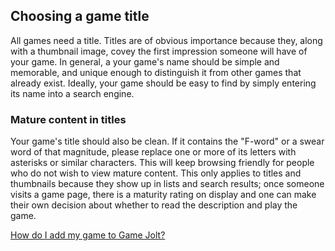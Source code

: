 ## Choosing a game title

All games need a title. Titles are of obvious importance because they, along with a thumbnail image, covey the first impression someone will have of your game. In general, a your game's name should be simple and memorable, and unique enough to distinguish it from other games that already exist. Ideally, your game should be easy to find by simply entering its name into a search engine. 

### Mature content in titles

Your game's title should also be clean. If it contains the "F-word" or a swear word of that magnitude, please replace one or more of its letters with asterisks or similar characters. This will keep browsing friendly for people who do not wish to view mature content. This only applies to titles and thumbnails because they show up in lists and search results; once someone visits a game page, there is a maturity rating on display and one can make their own decision about whether to read the description and play the game.

[How do I add my game to Game Jolt?](Link)
